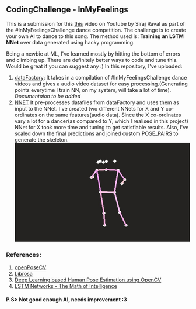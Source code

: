 
## CodingChallenge - InMyFeelings

This is a submission for this [this](https://youtu.be/prswDGGmYaE) video on Youtube by Siraj Raval as part of the #InMyFeelingsChallenge dance competition. The challenge is to create your own AI to dance to this song. The method used is: **Training an LSTM NNet** over data generated using hacky programming.

Being a newbie at ML, I've learned mostly by hitting the bottom of errors and climbing up. There are definitely better ways to code and tune this. Would be great if you can suggest any :) 
In this repository, I've uploaded:
1. [dataFactory](dataFactory.ipynb):
    It takes in a compilation of #InMyFeelingsChallenge dance videos and gives a audio video dataset for easy processing.(Generating points everytime I train NN, on my system, will take a lot of time). _Documentaion to be added_
2. [NNET](NNET.ipynb)
    It pre-processes datafiles from dataFactory and uses them as input to the NNet. I've created two different NNets for X and Y co-ordinates on the same features(audio data). Since the X co-ordinates vary a lot for a dancer(as compared to Y, which I realised in this project) NNet for X took more time and tuning to get satisfiable results. Also, I've scaled down the final predictions and joined custom POSE_PAIRS to generate the skeleton. 
    <img src="img-29.jpg" alt="skeletonDemo" style="width: 600px;"/>


### References:
1. [openPoseCV](https://github.com/CMU-Perceptual-Computing-Lab/openpose)
2. [Librosa](https://librosa.github.io/librosa/index.html)
3. [Deep Learning based Human Pose Estimation using OpenCV](https://www.learnopencv.com/deep-learning-based-human-pose-estimation-using-opencv-cpp-python/)
4. [LSTM Networks - The Math of Intelligence](https://www.youtube.com/watch?v=9zhrxE5PQgY&t=749s)

#### P.S> Not good enough AI, needs improvement :3
